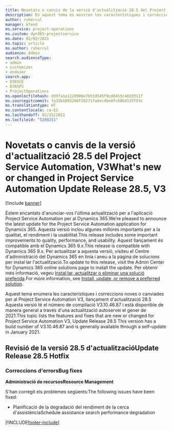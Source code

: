 ```yaml
---
title: Novetats o canvis de la versió d'actualització 28.5 del Project Service Automation revisió, V3
description: En aquest tema es mostren les característiques i correccions que hi ha disponibles per al llançament de l'actualització 28.5, V3, de Project Service Automation.
author: ruhercul
manager: kfend
ms.service: project-operations
ms.custom: dyn365-projectservice
ms.date: 02/03/2021
ms.topic: article
ms.author: ruhercul
audience: Admin
search.audienceType:
- admin
- customizer
- enduser
search.app:
- D365CE
- D365PS
- ProjectOperations
ms.openlocfilehash: d39fa1e1220906e7b53d545f9cd0455c402d311f
ms.sourcegitcommit: fa32b1893286f20271fa4ec4be8fc68bd135f53c
ms.translationtype: HT
ms.contentlocale: ca-ES
ms.lasthandoff: 02/15/2021
ms.locfileid: "5280251"
---
```

# <a name="whats-new-or-changed-in-project-service-automation-update-release-285-v3"></a><span data-ttu-id="99a85-103">Novetats o canvis de la versió d'actualització 28.5 del Project Service Automation, V3</span><span class="sxs-lookup"><span data-stu-id="99a85-103">What's new or changed in Project Service Automation Update Release 28.5, V3</span></span>

[!include [banner](../includes/psa-now-project-operations.md)]

<span data-ttu-id="99a85-104">Estem encantats d'anunciar-vos l'última actualització per a l'aplicació Project Service Automation per al Dynamics 365.</span><span class="sxs-lookup"><span data-stu-id="99a85-104">We’re pleased to announce the latest update for the Project Service Automation application for Dynamics 365.</span></span> <span data-ttu-id="99a85-105">Aquesta versió inclou algunes millores importants per a la qualitat, el rendiment i la usabilitat.</span><span class="sxs-lookup"><span data-stu-id="99a85-105">This release includes some important improvements to quality, performance, and usability.</span></span> <span data-ttu-id="99a85-106">Aquest llançament és compatible amb el Dynamics 365 9.x.</span><span class="sxs-lookup"><span data-stu-id="99a85-106">This release is compatible with Dynamics 365 9.x.</span></span> <span data-ttu-id="99a85-107">Per actualitzar a aquesta versió, visiteu el Centre d'administració del Dynamics 365 en línia i aneu a la pàgina de solucions per instal·lar l'actualització.</span><span class="sxs-lookup"><span data-stu-id="99a85-107">To update to this release, visit the Admin Center for Dynamics 365 online solutions page to install the update.</span></span> <span data-ttu-id="99a85-108">Per obtenir més informació, vegeu [Instal·lar, actualitzar o eliminar una solució preferida](https://docs.microsoft.com/power-platform/admin/install-remove-preferred-solution).</span><span class="sxs-lookup"><span data-stu-id="99a85-108">For more information, see [Install, update, or remove a preferred solution](https://docs.microsoft.com/power-platform/admin/install-remove-preferred-solution).</span></span>

<span data-ttu-id="99a85-109">Aquest tema enumera les característiques i correccions noves o canviades per al Project Service Automation V3, llançament d'actualització 28.5 Aquesta versió té el número de compilació V3.10.46.87 i està disponible de manera general a través d'una actualització autoservei el gener de 2021.</span><span class="sxs-lookup"><span data-stu-id="99a85-109">This topic lists the features and fixes that are new or changed for Project Service Automation V3, Update Release 28.5 This version has a build number of V3.10.46.87 and is generally available through a self-update in January 2021.</span></span>

## <a name="update-release-285-hotfix"></a><span data-ttu-id="99a85-110">Revisió de la versió 28.5 d'actualització</span><span class="sxs-lookup"><span data-stu-id="99a85-110">Update Release 28.5 Hotfix</span></span>

### <a name="bug-fixes"></a><span data-ttu-id="99a85-111">Correccions d'errors</span><span class="sxs-lookup"><span data-stu-id="99a85-111">Bug fixes</span></span>

<span data-ttu-id="99a85-112">**Administració de recursos**</span><span class="sxs-lookup"><span data-stu-id="99a85-112">**Resource Management**</span></span>

<span data-ttu-id="99a85-113">S'han corregit els problemes següents:</span><span class="sxs-lookup"><span data-stu-id="99a85-113">The following issues have been fixed:</span></span>

- <span data-ttu-id="99a85-114">Planificació de la degradació del rendiment de la cerca d'assistència</span><span class="sxs-lookup"><span data-stu-id="99a85-114">Schedule assistance search performance degradation</span></span>



[!INCLUDE[footer-include](../includes/footer-banner.md)]